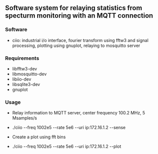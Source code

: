 ## Software system for relaying statistics from specturm monitoring with an MQTT connection

### Software

- ciio: industrial i/o interface, fourier transform using fftw3 and signal processing, plotting using gnuplot, relaying to mosquitto server

### Requirements

- libfftw3-dev
- libmosquitto-dev
- libiio-dev
- libsqlite3-dev
- gnuplot

### Usage

* Relay information to MQTT server, center frequency 100.2 MHz, 5 Msamples/s
* ./ciio --freq 1002e5 --rate 5e6 --uri ip:172.16.1.2 --sense

* Create a plot using fft bins
* ./ciio --freq 1002e5 --rate 5e6 --uri ip:172.16.1.2 --plot
